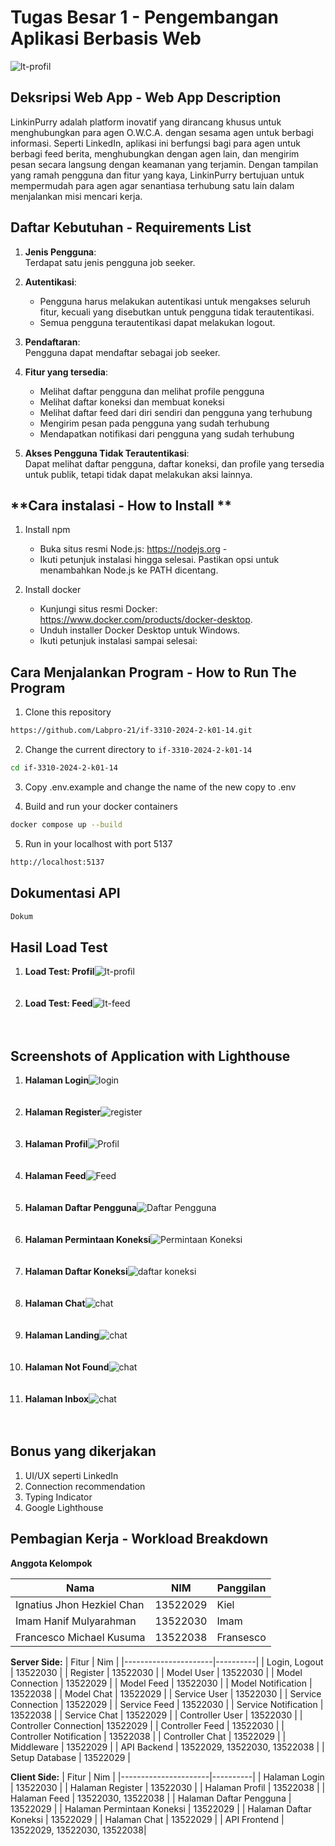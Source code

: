 # Tugas Besar 1 - Pengembangan Aplikasi Berbasis Web

![lt-profil](./frontend/public/images/linkedin.png)<br/>

## **Deksripsi Web App - Web App Description**

LinkinPurry adalah platform inovatif yang dirancang khusus untuk menghubungkan para agen O.W.C.A. dengan sesama agen untuk berbagi informasi. Seperti LinkedIn, aplikasi ini berfungsi bagi para agen untuk berbagi feed berita, menghubungkan dengan agen lain, dan mengirim pesan secara langsung dengan keamanan yang terjamin. Dengan tampilan yang ramah pengguna dan fitur yang kaya, LinkinPurry bertujuan untuk mempermudah para agen agar senantiasa terhubung satu lain dalam menjalankan misi mencari kerja.

## **Daftar Kebutuhan - Requirements List**

1. **Jenis Pengguna**:  
   Terdapat satu jenis pengguna job seeker.

2. **Autentikasi**:

   - Pengguna harus melakukan autentikasi untuk mengakses seluruh fitur, kecuali yang disebutkan untuk pengguna tidak terautentikasi.
   - Semua pengguna terautentikasi dapat melakukan logout.

3. **Pendaftaran**:  
   Pengguna dapat mendaftar sebagai job seeker.

5. **Fitur yang tersedia**:

   - Melihat daftar pengguna dan melihat profile pengguna
   - Melihat daftar koneksi dan membuat koneksi
   - Melihat daftar feed dari diri sendiri dan pengguna yang terhubung
   - Mengirim pesan pada pengguna yang sudah terhubung 
   - Mendapatkan notifikasi dari pengguna yang sudah terhubung

6. **Akses Pengguna Tidak Terautentikasi**:  
   Dapat melihat daftar pengguna, daftar koneksi, dan profile yang tersedia untuk publik, tetapi tidak dapat melakukan aksi lainnya.

## **Cara instalasi - How to Install **
1. Install npm
   - Buka situs resmi Node.js: https://nodejs.org - 
   - Ikuti petunjuk instalasi hingga selesai. Pastikan opsi untuk menambahkan Node.js ke PATH dicentang.

2. Install docker
   - Kunjungi situs resmi Docker: https://www.docker.com/products/docker-desktop.
   - Unduh installer Docker Desktop untuk Windows.
   - Ikuti petunjuk instalasi sampai selesai:

## **Cara Menjalankan Program - How to Run The Program**

1. Clone this repository

```sh
https://github.com/Labpro-21/if-3310-2024-2-k01-14.git
```

2. Change the current directory to `if-3310-2024-2-k01-14`

```sh
cd if-3310-2024-2-k01-14
```

3. Copy .env.example and change the name of the new copy to .env

4. Build and run your docker containers

```sh
docker compose up --build
```

5. Run in your localhost with port 5137

```sh
http://localhost:5137
```

## Dokumentasi API
```sh
Dokum
```

## Hasil Load Test
1. <strong>Load Test: Profil</strong>![lt-profil](./frontend/public/images/load_test_profil.jpg)<br/><br/><br/>
1. <strong>Load Test: Feed</strong>![lt-feed](./frontend/public/images/load_test_feed.png)<br/><br/><br/>

## **Screenshots of Application with Lighthouse**
1. <strong>Halaman Login</strong>![login](./images/login.png)<br/><br/><br/>
2. <strong>Halaman Register</strong>![register](./images/register.png)<br/><br/><br/>
3. <strong>Halaman Profil</strong>![Profil](./images/profile.png)<br/><br/><br/>
4. <strong>Halaman Feed</strong>![Feed](./images/feed.png)<br/><br/><br/>
5. <strong>Halaman Daftar Pengguna</strong>![Daftar Pengguna](./images/users.png)<br/><br/><br/>
6. <strong>Halaman Permintaan Koneksi</strong>![Permintaan Koneksi](./images/requests.png)<br/><br/><br/>
7. <strong>Halaman Daftar Koneksi</strong>![daftar koneksi](./images/connections.png)<br/><br/><br/>
8. <strong>Halaman Chat</strong>![chat](./images/chat.png)<br/><br/><br/>
9. <strong>Halaman Landing</strong>![chat](./images/landing-page.png)<br/><br/><br/>
10. <strong>Halaman Not Found</strong>![chat](./images/not-found.png)<br/><br/><br/>
11. <strong>Halaman Inbox</strong>![chat](./images/inbox.png)<br/><br/><br/>

## **Bonus yang dikerjakan**

1. UI/UX seperti LinkedIn
2. Connection recommendation
3. Typing Indicator
4. Google Lighthouse

## **Pembagian Kerja - Workload Breakdown**

**Anggota Kelompok**

| Nama            | NIM      | Panggilan |
| --------------- | -------- | --------- |
| Ignatius Jhon Hezkiel Chan | 13522029 | Kiel     |
| Imam Hanif Mulyarahman  | 13522030 | Imam     |
| Francesco Michael Kusuma   | 13522038 | Fransesco   |

**Server Side:**
| Fitur | Nim |
|----------------------|----------|
| Login, Logout        | 13522030 |
| Register             | 13522030 |
| Model User           | 13522030 |
| Model Connection     | 13522029 |
| Model Feed           | 13522030 |
| Model Notification   | 13522038 |
| Model Chat           | 13522029 |
| Service User         | 13522030 |
| Service Connection   | 13522029 |
| Service Feed         | 13522030 |
| Service Notification | 13522038 |
| Service Chat         | 13522029 |
| Controller User      | 13522030 |
| Controller Connection| 13522029 |
| Controller Feed      | 13522030 |
| Controller Notification | 13522038 |
| Controller Chat      | 13522029 |
| Middleware           | 13522029 |
| API Backend          | 13522029, 13522030, 13522038 |
| Setup Database       | 13522029 |

**Client Side:**
| Fitur | Nim |
|----------------------|----------|
| Halaman Login | 13522030 |
| Halaman Register | 13522030 |
| Halaman Profil | 13522038 |
| Halaman Feed | 13522030, 13522038 |
| Halaman Daftar Pengguna | 13522029 |
| Halaman Permintaan Koneksi | 13522029 |
| Halaman Daftar Koneksi | 13522029 |
| Halaman Chat | 13522029 |
| API Frontend | 13522029, 13522030, 13522038|